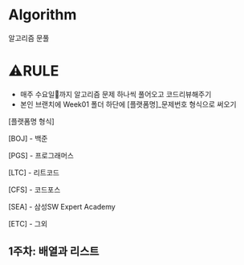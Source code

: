 # Algorithm
알고리즘 문풀

# ⚠️RULE
- 매주 수요일🌅까지 알고리즘 문제 하나씩 풀어오고 코드리뷰해주기
- 본인 브랜치에 Week01 폴더 하단에 [플랫폼명]_문제번호 형식으로 써오기

[플랫폼명 형식]

[BOJ] - 백준

[PGS] - 프로그래머스

[LTC] - 리트코드

[CFS] - 코드포스

[SEA] - 삼성SW Expert Academy

[ETC] - 그외

## 1주차: 배열과 리스트



